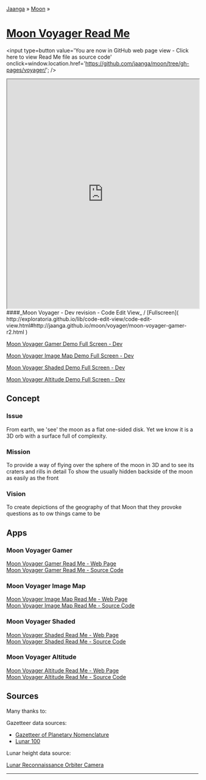 [Jaanga]( http://jaanga.github.io/ ) &raquo; [Moon]( http://jaanga.github.io/moon/ ) &raquo;

[Moon Voyager Read Me]( index.html )
===

<span style=display:none; >[You are now in GitHub source code view - click here to view Read Me file as a web page]( http://jaanga.github.io/moon/voyager/index.html "View file as a web page." ) </span>
<input type=button value='You are now in GitHub web page view - Click here to view Read Me file as source code' onclick=window.location.href='https://github.com/jaanga/moon/tree/gh-pages/voyager/'; />


<iframe src="http://exploratoria.github.io/lib/code-edit-view/code-edit-view.html#http://jaanga.github.io/moon/voyager/moon-voyager-gamer-r2.html" width=100% height=600px ></iframe>  
####_Moon Voyager - Dev revision - Code Edit View_ /  [Fullscreen]( http://exploratoria.github.io/lib/code-edit-view/code-edit-view.html#http://jaanga.github.io/moon/voyager/moon-voyager-gamer-r2.html )

[Moon Voyager Gamer Demo Full Screen - Dev]( http://jaanga.github.io/moon/voyager/gamer/dev/ )

[Moon Voyager Image Map Demo Full Screen - Dev]( http://jaanga.github.io/moon/voyager/image-map/dev/ )

[Moon Voyager Shaded Demo Full Screen - Dev]( http://jaanga.github.io/moon/voyager/shaded/dev/ )

[Moon Voyager Altitude Demo Full Screen - Dev]( http://jaanga.github.io/moon/voyager/altitude/dev/ )

## Concept

### Issue

From earth, we 'see' the moon as a flat one-sided disk. Yet we know it is a 3D orb with a surface full of complexity.

### Mission

To provide a way of flying over the sphere of the moon in 3D and to see its craters and rills in detail
To show the usually hidden backside of the moon as easily as the front

### Vision

To create depictions of the geography of that Moon that they provoke questions as to ow things came to be


## Apps

### Moon Voyager Gamer

[Moon Voyager Gamer Read Me - Web Page]( http://jaanga.github.io/moon/voyager/gamer/ )  
[Moon Voyager Gamer Read Me - Source Code]( https://github.com/jaanga/moon/tree/gh-pages/voyager/gamer/ )  


### Moon Voyager Image Map

[Moon Voyager Image Map Read Me - Web Page]( http://jaanga.github.io/moon/voyager/image-map/ )  
[Moon Voyager Image Map Read Me - Source Code]( https://github.com/jaanga/moon/tree/gh-pages/voyager/image-map/ )  

### Moon Voyager Shaded

[Moon Voyager Shaded Read Me - Web Page]( http://jaanga.github.io/moon/voyager/shaded/ )  
[Moon Voyager Shaded Read Me - Source Code]( https://github.com/jaanga/moon/tree/gh-pages/voyager/shaded/ )  

### Moon Voyager Altitude

[Moon Voyager Altitude Read Me - Web Page]( http://jaanga.github.io/moon/voyager/altitude/ )  
[Moon Voyager Altitude Read Me - Source Code]( https://github.com/jaanga/moon/tree/gh-pages/voyager/altitude/ )  


<!--

## Things to Do

* Edit the auto rotation variable to change the speed of the spin of the moon
* Edit heighPlacard to move the location signboards up or down
* Edit the default height scale



## Features

* 1440 x 720 terrain data points with 255 heights
* 'Travel' over the moon in 3D faster than any satellite
	* Use one finger to rotate
	* Pinch with two fingers to zoom in and out
	* use three fingers to pan
* Gazetteer takes you to 97 locations
	* All locations available via a drop-down list
	* Clicking a location in the drop-down takes you to the location

* Slider to adjust vertical scale in real-time
* Camera position follows cursor keys
	* Latest camera position is used to control camera position when using cursor keys 


* Supports permalinks
	* [Copernicus]( http://jaanga.github.io/moon-voyager/moon-rover-mobile/dev/index.html#20 )
	* [Gassendi]( http://jaanga.github.io/terrain-r2/viewers/moon-rover-mobile/dev/index.html#30 )
	* [Tycho]( http://jaanga.github.io/terrain-r2/viewers/moon-rover-mobile/dev/index.html#93 )


## Road Map

* 'Zoom All' and 'Zoom In' buttons
* Toggle between short and long gazetteers
* Links to Data sources such as WikiMoon for each location
* First person control moon flyover capability
* Supports permalinks
* Click on a placard to go there
* Permalinks to set target and camera positions
* Sunlight and shadows
* Textures and materials to 3D terrain
* 3D models of lunar landers in their locations
* Locations of Apollo photographs - perhaps as geojson data

## Issues

* Text flashes annoyingly as it moves

-->

 
## Sources

Many thanks to:

Gazetteer data sources:

* [Gazetteer of Planetary Nomenclature]( http://planetarynames.wr.usgs.gov/Page/MOON/target )
* [Lunar 100]( http://the-moon.wikispaces.com/Lunar+100 )

Lunar height data source:

[Lunar Reconnaissance Orbiter Camera]( http://wms.lroc.asu.edu/lroc/view_rdr/WAC_GLD100 )


<hr>




